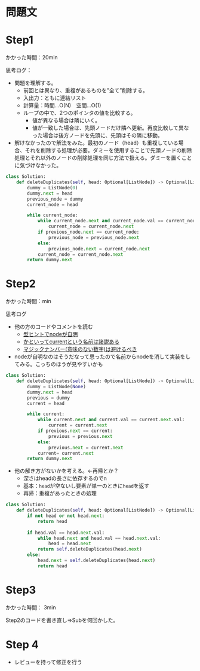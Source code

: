 # 問題文

# Step1

かかった時間：20min

思考ログ：
- 問題を理解する。
  - 前回とは異なり、重複があるものを”全て”削除する。
  - 入出力：ともに連結リスト
  - 計算量：時間…O(N)　空間…O(1) 
  - ループの中で、2つのポインタの値を比較する。
    - 値が異なる場合は隣にいく。
    - 値が一致した場合は、先頭ノードだけ隣へ更新。再度比較して異なった場合は後方ノードを先頭に、先頭はその隣に移動。
- 解けなかったので解法をみた。最初のノード（head）も重複している場合、それを削除する処理が必要。ダミーを使用することで先頭ノードの削除処理とそれ以外のノードの削除処理を同じ方法で扱える。ダミーを置くことに気づけなかった。
```python
class Solution:
    def deleteDuplicates(self, head: Optional[ListNode]) -> Optional[ListNode]:
        dummy = ListNode(0)
        dummy.next = head
        previous_node = dummy
        current_node = head

        while current_node:
            while current_node.next and current_node.val == current_node.next.val:
                current_node = current_node.next
            if previous_node.next == current_node:
                previous_node = previous_node.next
            else:
                previous_node.next = current_node.next
            current_node = current_node.next
        return dummy.next
```

# Step2
かかった時間：min

思考ログ
- 他の方のコードやコメントを読む
  - [型ヒントでnodeが自明](https://github.com/hrkh/leetcode/pull/5/files#r1676086915)
  - [かといってcurrentという名前は諸説ある](https://github.com/canisterism/leetcode/pull/4#discussion_r1688679810)
  - [マジックナンバー(意味のない数字)は避けるべき](https://github.com/goto-untrapped/Arai60/pull/43#discussion_r1695376875)
- nodeが自明なのはそうだなって思ったので名前からnodeを消して実装をしてみる。こっちのほうが見やすいかも

```python
class Solution:
    def deleteDuplicates(self, head: Optional[ListNode]) -> Optional[ListNode]:
        dummy = ListNode(None)
        dummy.next = head
        previous = dummy
        current = head

        while current:
            while current.next and current.val == current.next.val:
                current = current.next
            if previous.next == current:
                previous = previous.next
            else:
                previous.next = current.next
            current= current.next
        return dummy.next
```
- 他の解き方がないかを考える。←再帰とか？
  - 深さはheadの長さに依存するのでn
  - 基本：`head`が空ないし要素が単一のときに`head`を返す
  - 再帰：重複があったときの処理
 
```python
class Solution:
    def deleteDuplicates(self, head: Optional[ListNode]) -> Optional[ListNode]:
        if not head or not head.next:
            return head
        
        if head.val == head.next.val:
            while head.next and head.val == head.next.val:
                head = head.next
            return self.deleteDuplicates(head.next)
        else:
            head.next = self.deleteDuplicates(head.next)
            return head
```

# Step3
かかった時間： 3min

Step2のコードを書き直し⇒Subを何回かした。


# Step 4 
- レビューを持って修正を行う

```python


```